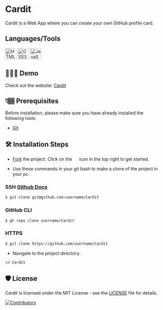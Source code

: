 # Cardit

Cardit is a Web App where you can create your own GitHub profile card.

## Languages/Tools


<a href="https://developer.mozilla.org/en-US/docs/Glossary/HTML5" target="_blank" rel="noreferrer"><img src="https://raw.githubusercontent.com/danielcranney/readme-generator/main/public/icons/skills/html5-colored.svg" width="36" height="36" alt="HTML5" /></a>
<a href="https://www.w3.org/TR/CSS/#css" target="_blank" rel="noreferrer"><img src="https://raw.githubusercontent.com/danielcranney/readme-generator/main/public/icons/skills/css3-colored.svg" width="36" height="36" alt="CSS3" /></a>
<a href="https://developer.mozilla.org/en-US/docs/Web/JavaScript" target="_blank" rel="noreferrer"><img src="https://raw.githubusercontent.com/danielcranney/readme-generator/main/public/icons/skills/javascript-colored.svg" width="36" height="36" alt="JavaScript" /></a>
## 👩🏽‍💻 Demo

Check out the website: [Cardit](https://cardit.vercel.app)

## 👇🏽 Prerequisites

Before installation, please make sure you have already installed the following tools:

- [Git](https://git-scm.com/downloads)

## 🛠️ Installation Steps

- [Fork](https://github.com/tanvisaxena1901/Cardit/fork) the project. Click on the <a href="https://github.com/tanvisaxena1901/Cardit/fork"><img src="https://i.imgur.com/G4z1kEe.png" height="15" width="15"></a> icon in the top right to get started.

- Use these commands in your git bash to make a clone of the project in your pc.

### SSH  [Github Docs](https://docs.github.com/en/authentication/connecting-to-github-with-ssh)

```bash
$ git clone git@github.com:username/Cardit
```


### GitHub CLI

```bash
$ gh repo clone username/Cardit
```

### HTTPS

```bash
$ git clone https://github.com/username/Cardit
```


- Navigate to the project directory:

```bash
cd Cardit
```
## 🛡️ License

Cardit is licensed under the MIT License - see the [LICENSE](Licence) file for details.



[![Contributors](https://contrib.rocks/image?repo=tanvisaxena1901/cardit)](https://github.com/pushkaraj2007/cardit/graphs/contributors)


